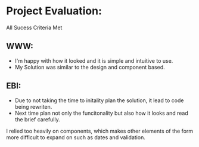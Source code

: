 
# Project Evaluation:

All Sucess Criteria Met 

## WWW: 
* I'm happy with how it looked and it is simple and intuitive to use.
* My Solution was similar to the design and component based.

## EBI: 
* Due to not taking the time to initality plan the solution, it lead to code being rewriten.
* Next time plan not only the funcitonality but also how it looks and read the brief carefully.

I relied too heavily on components, which makes other elements of the form more difficult to expand on such as dates and validation. 

